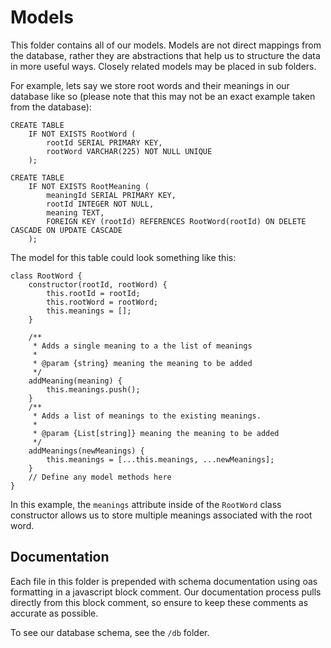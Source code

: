 # Models

This folder contains all of our models. Models are not direct mappings from the database, rather they are abstractions that help us to structure the data in more useful ways. Closely related models may be placed in sub folders.

For example, lets say we store root words and their meanings in our database like so (please note that this may not be an exact example taken from the database):
```
CREATE TABLE
    IF NOT EXISTS RootWord (
        rootId SERIAL PRIMARY KEY,
        rootWord VARCHAR(225) NOT NULL UNIQUE
    );

CREATE TABLE
    IF NOT EXISTS RootMeaning (
        meaningId SERIAL PRIMARY KEY,
        rootId INTEGER NOT NULL,
        meaning TEXT,
        FOREIGN KEY (rootId) REFERENCES RootWord(rootId) ON DELETE CASCADE ON UPDATE CASCADE
    );
```

The model for this table could look something like this:
```
class RootWord {
    constructor(rootId, rootWord) {
        this.rootId = rootId;
        this.rootWord = rootWord;
        this.meanings = [];
    }

    /**
     * Adds a single meaning to a the list of meanings
     *
     * @param {string} meaning the meaning to be added
     */
    addMeaning(meaning) {
        this.meanings.push();
    }
    /**
     * Adds a list of meanings to the existing meanings.
     *
     * @param {List[string]} meaning the meaning to be added
     */
    addMeanings(newMeanings) {
        this.meanings = [...this.meanings, ...newMeanings];
    }
    // Define any model methods here
}
```

In this example, the `meanings` attribute inside of the `RootWord` class constructor allows us to store multiple meanings associated with the root word.

## Documentation
Each file in this folder is prepended with schema documentation using oas formatting in a javascript block comment. Our documentation process pulls directly from this block comment, so ensure to keep these comments as accurate as possible.

To see our database schema, see the `/db` folder.
